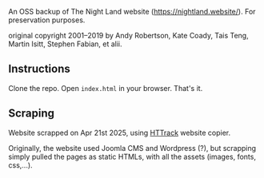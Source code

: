 An OSS backup of The Night Land website (https://nightland.website/). For preservation purposes.

original copyright 2001–2019 by Andy Robertson, Kate Coady, Tais Teng, Martin Isitt, Stephen Fabian, et alii.

## Instructions

Clone the repo. Open `index.html` in your browser. That's it.

## Scraping

Website scrapped on Apr 21st 2025, using [HTTrack](https://www.httrack.com/) website copier.

Originally, the website used Joomla CMS and Wordpress (?), but scrapping simply pulled the pages as static HTMLs, with all the assets (images, fonts, css,...).